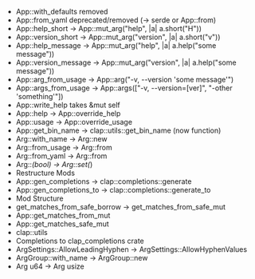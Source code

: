 * App::with_defaults removed
* App::from_yaml deprecated/removed (-> serde or App::from)
* App::help_short -> App::mut_arg("help", |a| a.short("H"))
* App::version_short -> App::mut_arg("version", |a| a.short("v"))
* App::help_message -> App::mut_arg("help", |a| a.help("some message"))
* App::version_message -> App::mut_arg("version", |a| a.help("some message"))
* App::arg_from_usage -> App::arg("-v, --version 'some message'")
* App::args_from_usage -> App::args(["-v, --version=[ver]", "-other 'something'"])
* App::write_help takes &mut self
* App::help -> App::override_help
* App::usage -> App::override_usage
* App::get_bin_name -> clap::utils::get_bin_name (now function)
* Arg::with_name -> Arg::new
* Arg::from_usage -> Arg::from
* Arg::from_yaml -> Arg::from
* Arg::*(bool) -> Arg::set(*)
* Restructure Mods
* App::gen_completions -> clap::completions::generate
* App::gen_completions_to -> clap::completions::generate_to
* Mod Structure
* get_matches_from_safe_borrow -> get_matches_from_safe_mut
* App::get_matches_from_mut
* App::get_matches_safe_mut
* clap::utils
* Completions to clap_completions crate
* ArgSettings::AllowLeadingHyphen -> ArgSettings::AllowHyphenValues
* ArgGroup::with_name -> ArgGroup::new
* Arg u64 -> Arg usize